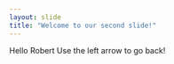 ```yaml
---
layout: slide
title: "Welcome to our second slide!"
---
```

Hello Robert
Use the left arrow to go back!

